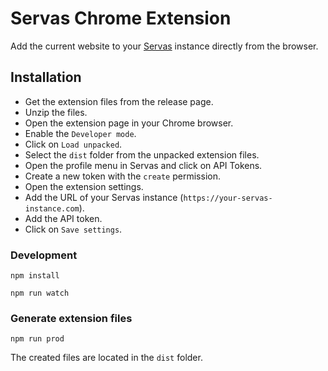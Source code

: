 # Servas Chrome Extension

Add the current website to your [Servas](https://github.com/beromir/servas) instance directly from the browser.

## Installation

- Get the extension files from the release page.
- Unzip the files.
- Open the extension page in your Chrome browser.
- Enable the `Developer mode`.
- Click on `Load unpacked`.
- Select the `dist` folder from the unpacked extension files.
- Open the profile menu in Servas and click on API Tokens.
- Create a new token with the `create` permission.
- Open the extension settings.
- Add the URL of your Servas instance (`https://your-servas-instance.com`).
- Add the API token.
- Click on `Save settings`.

### Development

```shell
npm install
```

```shell
npm run watch
```

### Generate extension files

```shell
npm run prod
```

The created files are located in the `dist` folder.
